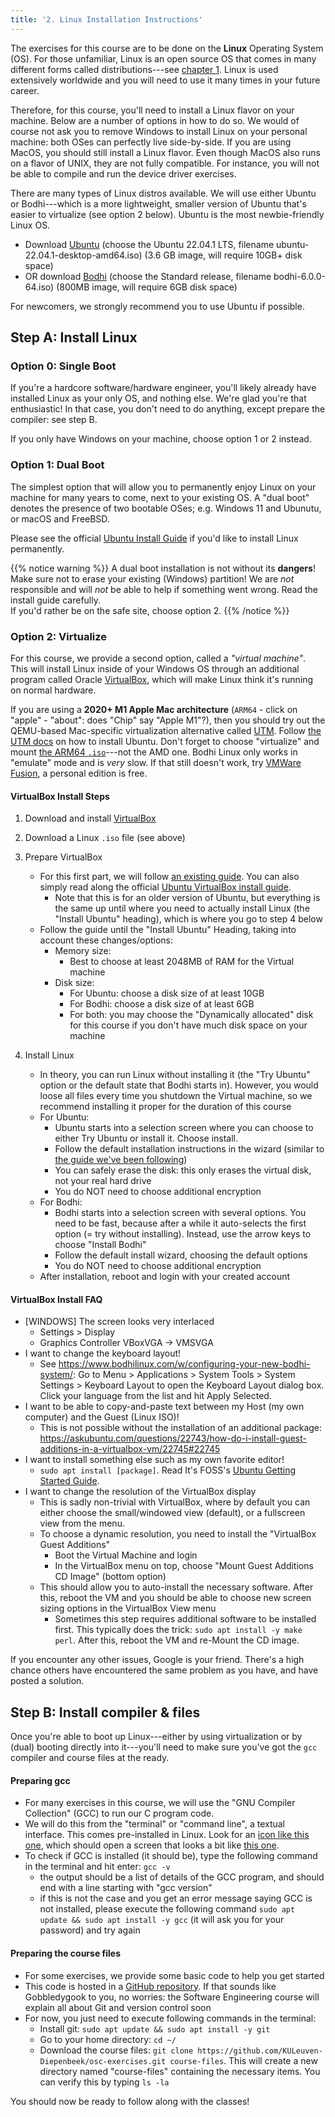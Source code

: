 ```yaml
---
title: '2. Linux Installation Instructions'
---
```


The exercises for this course are to be done on the **Linux** Operating System (OS). For those unfamiliar, Linux is an open source OS that comes in many different forms called distributions---see [chapter 1](/ch1-introos/intro-os/). Linux is used extensively worldwide and you will need to use it many times in your future career. 

Therefore, for this course, you'll need to install a Linux flavor on your machine. Below are a number of options in how to do so. We would of course not ask you to remove Windows to install Linux on your personal machine: both OSes can perfectly live side-by-side. If you are using MacOS, you should still install a Linux flavor. Even though MacOS also runs on a flavor of UNIX, they are not fully compatible. For instance, you will not be able to compile and run the device driver exercises.

There are many types of Linux distros available. We will use either Ubuntu or Bodhi---which is a more lightweight, smaller version of Ubuntu that's easier to virtualize (see option 2 below). Ubuntu is the most newbie-friendly Linux OS. 

- Download [Ubuntu](https://ubuntu.com/download/desktop) (choose the Ubuntu 22.04.1 LTS, filename ubuntu-22.04.1-desktop-amd64.iso) (3.6 GB image, will require 10GB+ disk space)
- OR download [Bodhi](https://www.bodhilinux.com/download) (choose the Standard release, filename bodhi-6.0.0-64.iso) (800MB image, will require 6GB disk space)

For newcomers, we strongly recommend you to use Ubuntu if possible.

## Step A: Install Linux

### Option 0: Single Boot

If you're a hardcore software/hardware engineer, you'll likely already have installed Linux as your only OS, and nothing else. We're glad you're that enthusiastic! In that case, you don't need to do anything, except prepare the compiler: see step B.

If you only have Windows on your machine, choose option 1 or 2 instead.

### Option 1: Dual Boot

The simplest option that will allow you to permanently enjoy Linux on your machine for many years to come, next to your existing OS. A "dual boot" denotes the presence of two bootable OSes; e.g. Windows 11 and Ubunutu, or macOS and FreeBSD. 

Please see the official [Ubuntu Install Guide](https://ubuntu.com/tutorials/install-ubuntu-desktop#1-overview) if you'd like to install Linux permanently.

{{% notice warning %}}
A dual boot installation is not without its **dangers**! Make sure not to erase your existing (Windows) partition! We are _not_ responsible and will _not_ be able to help if something went wrong. Read the install guide carefully. <br/>If you'd rather be on the safe site, choose option 2.
{{% /notice %}}

### Option 2: Virtualize

For this course, we provide a second option, called a _"virtual machine"_. This will install Linux inside of your Windows OS through an additional program called Oracle [VirtualBox](https://www.virtualbox.org/), which will make Linux think it's running on normal hardware.

If you are using a **2020+ M1 Apple Mac architecture** (`ARM64` - click on "apple" - "about": does "Chip" say "Apple M1"?), then you should try out the QEMU-based Mac-specific virtualization alternative called [UTM](https://mac.getutm.app/). Follow [the UTM docs](https://docs.getutm.app/guides/ubuntu/) on how to install Ubuntu. Don't forget to choose "virtualize" and mount [the ARM64 `.iso`](https://ubuntu.com/download/server/arm)---not the AMD one. Bodhi Linux only works in "emulate" mode and is _very_ slow. If that still doesn't work, try [VMWare Fusion](https://www.vmware.com/products/fusion.html), a personal edition is free.


#### VirtualBox Install Steps

1. Download and install [VirtualBox](https://www.virtualbox.org/)
2. Download a Linux `.iso` file (see above)
3. Prepare VirtualBox
    * For this first part, we will follow [an existing guide](https://brb.nci.nih.gov/seqtools/installUbuntu.html). You can also simply read along the official [Ubuntu VirtualBox install guide](https://ubuntu.com/tutorials/how-to-run-ubuntu-desktop-on-a-virtual-machine-using-virtualbox#1-overview).
        * Note that this is for an older version of Ubuntu, but everything is the same up until where you need to actually install Linux (the "Install Ubuntu" heading), which is where you go to step 4 below
    * Follow the guide until the "Install Ubuntu" Heading, taking into account these changes/options:
        * Memory size:
            * Best to choose at least 2048MB of RAM for the Virtual machine
        * Disk size:
            * For Ubuntu: choose a disk size of at least 10GB
            * For Bodhi: choose a disk size of at least 6GB
            * For both: you may choose the "Dynamically allocated" disk for this course if you don't have much disk space on your machine

4. Install Linux
    * In theory, you can run Linux without installing it (the "Try Ubuntu" option or the default state that Bodhi starts in). However, you would loose all files every time you shutdown the Virtual machine, so we recommend installing it proper for the duration of this course
    * For Ubuntu:
        * Ubuntu starts into a selection screen where you can choose to either Try Ubuntu or install it. Choose install.
        * Follow the default installation instructions in the wizard (similar to [the guide we've been following](https://brb.nci.nih.gov/seqtools/installUbuntu.html))
        * You can safely erase the disk: this only erases the virtual disk, not your real hard drive
        * You do NOT need to choose additional encryption
    * For Bodhi:
        * Bodhi starts into a selection screen with several options. You need to be fast, because after a while it auto-selects the first option (= try without installing). Instead, use the arrow keys to choose "Install Bodhi"
        * Follow the default install wizard, choosing the default options
        * You do NOT need to choose additional encryption
    * After installation, reboot and login with your created account

#### VirtualBox Install FAQ

- [WINDOWS] The screen looks very interlaced
    - Settings > Display
    - Graphics Controller VBoxVGA -> VMSVGA
- I want to change the keyboard layout!
    - See https://www.bodhilinux.com/w/configuring-your-new-bodhi-system/: Go to Menu > Applications > System Tools > System Settings > Keyboard Layout to open the Keyboard Layout dialog box.  Click your language from the list and hit Apply Selected.
- I want to be able to copy-and-paste text between my Host (my own computer) and the Guest (Linux ISO)!
    - This is not possible without the installation of an additional package: https://askubuntu.com/questions/22743/how-do-i-install-guest-additions-in-a-virtualbox-vm/22745#22745
- I want to install something else such as my own favorite editor!
    - `sudo apt install [package]`. Read It's FOSS's [Ubuntu Getting Started Guide](https://itsfoss.com/getting-started-with-ubuntu/).
- I want to change the resolution of the VirtualBox display
    - This is sadly non-trivial with VirtualBox, where by default you can either choose the small/windowed view (default), or a fullscreen view from the menu.
    - To choose a dynamic resolution, you need to install the "VirtualBox Guest Additions"
        - Boot the Virtual Machine and login
        - In the VirtualBox menu on top, choose "Mount Guest Additions CD Image" (bottom option)
    - This should allow you to auto-install the necessary software. After this, reboot the VM and you should be able to choose new screen sizing options in the VirtualBox View menu
        - Sometimes this step requires additional software to be installed first. This typically does the trick: `sudo apt install -y make perl`. After this, reboot the VM and re-Mount the CD image. 

If you encounter any other issues, Google is your friend. There's a high chance others have encountered the same problem as you have, and have posted a solution.


## Step B: Install compiler & files

Once you're able to boot up Linux---either by using virtualization or by (dual) booting directly into it---you'll need to make sure you've got the `gcc` compiler and course files at the ready.

#### Preparing gcc

- For many exercises in this course, we will use the "GNU Compiler Collection" (GCC) to run our C program code. 
- We will do this from the "terminal" or "command line", a textual interface. This comes pre-installed in Linux. Look for an [icon like this one](https://upload.wikimedia.org/wikipedia/commons/thumb/d/da/GNOME_Terminal_icon_2019.svg/1200px-GNOME_Terminal_icon_2019.svg.png), which should open a screen that looks a bit like [this one](https://ubuntucommunity.s3.dualstack.us-east-2.amazonaws.com/optimized/2X/b/ba76cbf3dc8dc2cc94d26dd61c7aad3cedcd5102_2_690x300.png).
- To check if GCC is installed (it should be), type the following command in the terminal and hit enter: `gcc -v`
    + the output should be a list of details of the GCC program, and should end with a line starting with "gcc version"
    + if this is not the case and you get an error message saying GCC is not installed, please execute the following command `sudo apt update && sudo apt install -y gcc` (it will ask you for your password) and try again

#### Preparing the course files

- For some exercises, we provide some basic code to help you get started
- This code is hosted in a [GitHub repository](https://github.com/KULeuven-Diepenbeek/osc-exercises). If that sounds like Gobbledygook to you, no worries: the Software Engineering course will explain all about Git and version control soon
- For now, you just need to execute following commands in the terminal:
    + Install git: `sudo apt update && sudo apt install -y git`
    + Go to your home directory: `cd ~/`
    + Download the course files: `git clone https://github.com/KULeuven-Diepenbeek/osc-exercises.git course-files`. This will create a new directory named "course-files" containing the necessary items. You can verify this by typing `ls -la`


You should now be ready to follow along with the classes! 
